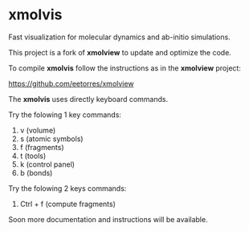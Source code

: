 # xmolvis
Fast visualization for molecular dynamics and ab-initio simulations.

This project is a fork of **xmolview** to update and optimize the code.

To compile **xmolvis** follow the instructions as in the **xmolview** project:

https://github.com/eetorres/xmolview

The **xmolvis** uses directly keyboard commands.

Try the folowing 1 key commands:

1. v (volume)
2. s (atomic symbols)
3. f (fragments)
4. t (tools)
5. k (control panel)
5. b (bonds)

Try the folowing 2 keys commands:

1. Ctrl + f (compute fragments)

Soon more documentation and instructions will be available.
